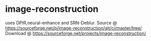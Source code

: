 # image-reconstruction
uses DPIR,neural-enhance and SRN-Deblur.
Source @
https://sourceforge.net/p/image-reconstruction/git/ci/master/tree/
Download @
https://sourceforge.net/projects/image-reconstruction/
